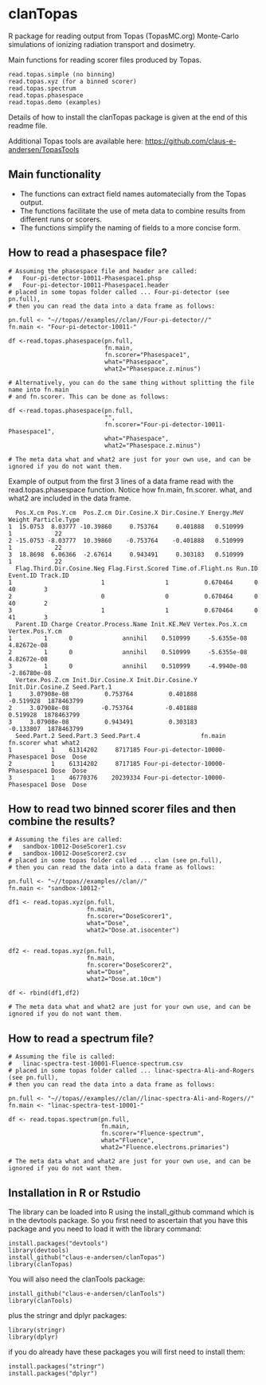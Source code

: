 # clanTopas
R package for reading output from Topas (TopasMC.org) Monte-Carlo simulations of ionizing radiation transport and dosimetry. 

Main functions for reading scorer files produced by Topas.  
```
read.topas.simple (no binning)
read.topas.xyz (for a binned scorer)
read.topas.spectrum
read.topas.phasespace
read.topas.demo (examples)
```
Details of how to install the clanTopas package is given at the end of this readme file.

Additional Topas tools are available here: https://github.com/claus-e-andersen/TopasTools

## Main functionality
- The functions can extract field names automatecially from the Topas output.
- The functions facilitate the use of meta data to combine results from different runs or scorers.
- The functions simplify the naming of fields to a more concise form.

## How to read a phasespace file?

```
# Assuming the phasespace file and header are called:
#   Four-pi-detector-10011-Phasespace1.phsp
#   Four-pi-detector-10011-Phasespace1.header
# placed in some topas folder called ... Four-pi-detector (see pn.full),
# then you can read the data into a data frame as follows:

pn.full <- "~//topas//examples//clan//Four-pi-detector//"
fn.main <- "Four-pi-detector-10011-"

df <-read.topas.phasespace(pn.full, 
                           fn.main, 
                           fn.scorer="Phasespace1",
                           what="Phasespace",
                           what2="Phasespace.z.minus")

# Alternatively, you can do the same thing without splitting the file name into fn.main
# and fn.scorer. This can be done as follows:

df <-read.topas.phasespace(pn.full, 
                           "", 
                           fn.scorer="Four-pi-detector-10011-Phasespace1",
                           what="Phasespace",
                           what2="Phasespace.z.minus")

# The meta data what and what2 are just for your own use, and can be ignored if you do not want them.                           
```                          

Example of output from the first 3 lines of a data frame read with the read.topas.phasespace function.
Notice how fn.main, fn.scorer. what, and what2 are included in the data frame.
```
  Pos.X.cm Pos.Y.cm  Pos.Z.cm Dir.Cosine.X Dir.Cosine.Y Energy.MeV Weight Particle.Type
1  15.0753  8.03777 -10.39860     0.753764     0.401888   0.510999      1            22
2 -15.0753 -8.03777  10.39860    -0.753764    -0.401888   0.510999      1            22
3  18.8698  6.06366  -2.67614     0.943491     0.303183   0.510999      1            22
  Flag.Third.Dir.Cosine.Neg Flag.First.Scored Time.of.Flight.ns Run.ID Event.ID Track.ID
1                         1                 1          0.670464      0       40        3
2                         0                 0          0.670464      0       40        2
3                         1                 1          0.670464      0       41        3
  Parent.ID Charge Creator.Process.Name Init.KE.MeV Vertex.Pos.X.cm Vertex.Pos.Y.cm
1         1      0              annihil    0.510999     -5.6355e-08     4.82672e-08
2         1      0              annihil    0.510999     -5.6355e-08     4.82672e-08
3         1      0              annihil    0.510999     -4.9940e-08    -2.86780e-08
  Vertex.Pos.Z.cm Init.Dir.Cosine.X Init.Dir.Cosine.Y Init.Dir.Cosine.Z Seed.Part.1
1     3.07908e-08          0.753764          0.401888         -0.519928  1878463799
2     3.07908e-08         -0.753764         -0.401888          0.519928  1878463799
3     3.07908e-08          0.943491          0.303183         -0.133807  1878463799
  Seed.Part.2 Seed.Part.3 Seed.Part.4                 fn.main   fn.scorer what what2
1           1    61314202     8717185 Four-pi-detector-10000- Phasespace1 Dose  Dose
2           1    61314202     8717185 Four-pi-detector-10000- Phasespace1 Dose  Dose
3           1    46770376    20239334 Four-pi-detector-10000- Phasespace1 Dose  Dose
```


## How to read two binned scorer files and then combine the results?

```
# Assuming the files are called:
#   sandbox-10012-DoseScorer1.csv
#   sandbox-10012-DoseScorer2.csv
# placed in some topas folder called ... clan (see pn.full),
# then you can read the data into a data frame as follows:

pn.full <- "~//topas//examples//clan//"
fn.main <- "sandbox-10012-"

df1 <- read.topas.xyz(pn.full,
                      fn.main,
                      fn.scorer="DoseScorer1",
                      what="Dose",
                      what2="Dose.at.isocenter")


df2 <- read.topas.xyz(pn.full,
                      fn.main,
                      fn.scorer="DoseScorer2",
                      what="Dose",
                      what2="Dose.at.10cm")

df <- rbind(df1,df2)

# The meta data what and what2 are just for your own use, and can be ignored if you do not want them.                           
```

## How to read a spectrum file?

```
# Assuming the file is called:
#   linac-spectra-test-10001-Fluence-spectrum.csv
# placed in some topas folder called ... linac-spectra-Ali-and-Rogers (see pn.full),
# then you can read the data into a data frame as follows:

pn.full <- "~//topas//examples//clan//linac-spectra-Ali-and-Rogers//"
fn.main <- "linac-spectra-test-10001-"

df <- read.topas.spectrum(pn.full,
                          fn.main,
                          fn.scorer="Fluence-spectrum",
                          what="Fluence",
                          what2="Fluence.electrons.primaries")

# The meta data what and what2 are just for your own use, and can be ignored if you do not want them.                           
```

## Installation in R or Rstudio

The library can be loaded into R using the install_github command which is in the devtools package. So you first need to ascertain that you have this package and you need to load it with the library command:

```
install.packages("devtools")
library(devtools)
install_github("claus-e-andersen/clanTopas")
library(clanTopas)
```
You will also need the clanTools package:

```
install_github("claus-e-andersen/clanTools")
library(clanTools)
```

plus the stringr and dplyr packages:

```
library(stringr)
library(dplyr)
```
if you do already have these packages you will first need to install them:
```
install.packages("stringr")
install.packages("dplyr")
```
